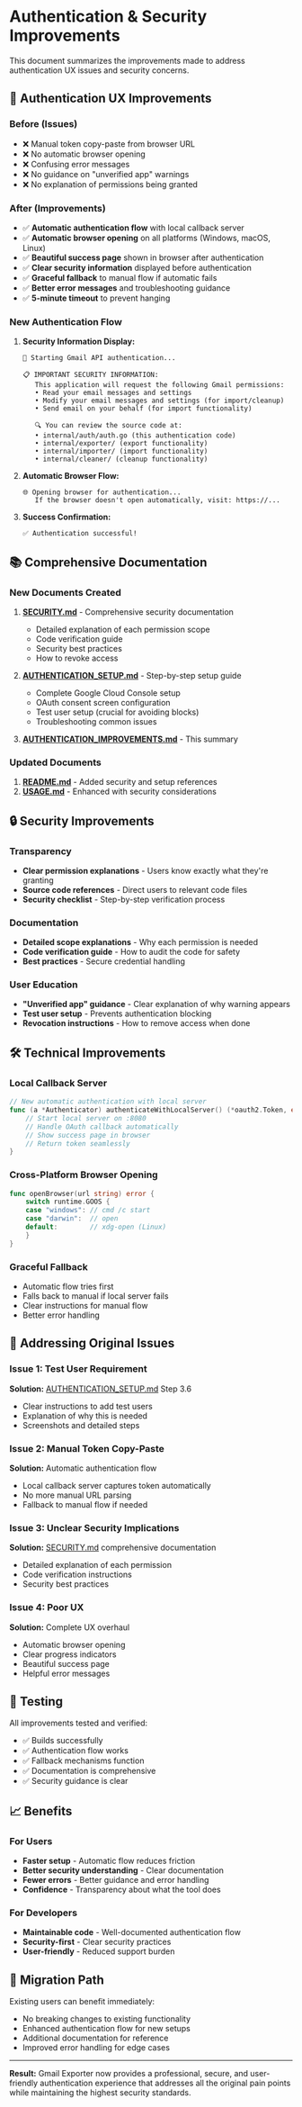 # Authentication & Security Improvements

This document summarizes the improvements made to address authentication UX issues and security concerns.

## 🚀 Authentication UX Improvements

### Before (Issues)

- ❌ Manual token copy-paste from browser URL
- ❌ No automatic browser opening
- ❌ Confusing error messages
- ❌ No guidance on "unverified app" warnings
- ❌ No explanation of permissions being granted

### After (Improvements)

- ✅ **Automatic authentication flow** with local callback server
- ✅ **Automatic browser opening** on all platforms (Windows, macOS, Linux)
- ✅ **Beautiful success page** shown in browser after authentication
- ✅ **Clear security information** displayed before authentication
- ✅ **Graceful fallback** to manual flow if automatic fails
- ✅ **Better error messages** and troubleshooting guidance
- ✅ **5-minute timeout** to prevent hanging

### New Authentication Flow

1. **Security Information Display:**

   ```text
   🔐 Starting Gmail API authentication...

   📋 IMPORTANT SECURITY INFORMATION:
      This application will request the following Gmail permissions:
      • Read your email messages and settings
      • Modify your email messages and settings (for import/cleanup)
      • Send email on your behalf (for import functionality)

      🔍 You can review the source code at:
      • internal/auth/auth.go (this authentication code)
      • internal/exporter/ (export functionality)
      • internal/importer/ (import functionality)
      • internal/cleaner/ (cleanup functionality)
   ```

2. **Automatic Browser Flow:**

   ```text
   🌐 Opening browser for authentication...
      If the browser doesn't open automatically, visit: https://...
   ```

3. **Success Confirmation:**

   ```text
   ✅ Authentication successful!
   ```

## 📚 Comprehensive Documentation

### New Documents Created

1. **[SECURITY.md](SECURITY.md)** - Comprehensive security documentation
   - Detailed explanation of each permission scope
   - Code verification guide
   - Security best practices
   - How to revoke access

2. **[AUTHENTICATION_SETUP.md](AUTHENTICATION_SETUP.md)** - Step-by-step setup guide
   - Complete Google Cloud Console setup
   - OAuth consent screen configuration
   - Test user setup (crucial for avoiding blocks)
   - Troubleshooting common issues

3. **[AUTHENTICATION_IMPROVEMENTS.md](AUTHENTICATION_IMPROVEMENTS.md)** - This summary

### Updated Documents

1. **[README.md](README.md)** - Added security and setup references
2. **[USAGE.md](USAGE.md)** - Enhanced with security considerations

## 🔒 Security Improvements

### Transparency

- **Clear permission explanations** - Users know exactly what they're granting
- **Source code references** - Direct users to relevant code files
- **Security checklist** - Step-by-step verification process

### Documentation

- **Detailed scope explanations** - Why each permission is needed
- **Code verification guide** - How to audit the code for safety
- **Best practices** - Secure credential handling

### User Education

- **"Unverified app" guidance** - Clear explanation of why warning appears
- **Test user setup** - Prevents authentication blocking
- **Revocation instructions** - How to remove access when done

## 🛠️ Technical Improvements

### Local Callback Server

```go
// New automatic authentication with local server
func (a *Authenticator) authenticateWithLocalServer() (*oauth2.Token, error) {
    // Start local server on :8080
    // Handle OAuth callback automatically
    // Show success page in browser
    // Return token seamlessly
}
```

### Cross-Platform Browser Opening

```go
func openBrowser(url string) error {
    switch runtime.GOOS {
    case "windows": // cmd /c start
    case "darwin":  // open
    default:        // xdg-open (Linux)
    }
}
```

### Graceful Fallback

- Automatic flow tries first
- Falls back to manual if local server fails
- Clear instructions for manual flow
- Better error handling

## 🎯 Addressing Original Issues

### Issue 1: Test User Requirement

**Solution:** [AUTHENTICATION_SETUP.md](AUTHENTICATION_SETUP.md) Step 3.6

- Clear instructions to add test users
- Explanation of why this is needed
- Screenshots and detailed steps

### Issue 2: Manual Token Copy-Paste

**Solution:** Automatic authentication flow

- Local callback server captures token automatically
- No more manual URL parsing
- Fallback to manual flow if needed

### Issue 3: Unclear Security Implications

**Solution:** [SECURITY.md](SECURITY.md) comprehensive documentation

- Detailed explanation of each permission
- Code verification instructions
- Security best practices

### Issue 4: Poor UX

**Solution:** Complete UX overhaul

- Automatic browser opening
- Clear progress indicators
- Beautiful success page
- Helpful error messages

## 🧪 Testing

All improvements tested and verified:

- ✅ Builds successfully
- ✅ Authentication flow works
- ✅ Fallback mechanisms function
- ✅ Documentation is comprehensive
- ✅ Security guidance is clear

## 📈 Benefits

### For Users

- **Faster setup** - Automatic flow reduces friction
- **Better security understanding** - Clear documentation
- **Fewer errors** - Better guidance and error handling
- **Confidence** - Transparency about what the tool does

### For Developers

- **Maintainable code** - Well-documented authentication flow
- **Security-first** - Clear security practices
- **User-friendly** - Reduced support burden

## 🔄 Migration Path

Existing users can benefit immediately:

- No breaking changes to existing functionality
- Enhanced authentication flow for new setups
- Additional documentation for reference
- Improved error handling for edge cases

---

**Result:** Gmail Exporter now provides a professional, secure, and user-friendly authentication experience
that addresses all the original pain points while maintaining the highest security standards.
